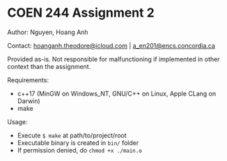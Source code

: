 # COEN 244 Assignment 2

Author: Nguyen, Hoang Anh

Contact: hoanganh.theodore@icloud.com | a_en201@encs.concordia.ca

Provided as-is. Not responsible for malfunctioning if implemented in other context than the assignment.

Requirements:

-   c++17 (MinGW on Windows_NT, GNU/C++ on Linux, Apple CLang on Darwin)
-   make

Usage:

-   Execute `$ make` at path/to/project/root
-   Executable binary is created in `bin/` folder
-   If permission denied, do `chmod +x ./main.o`
